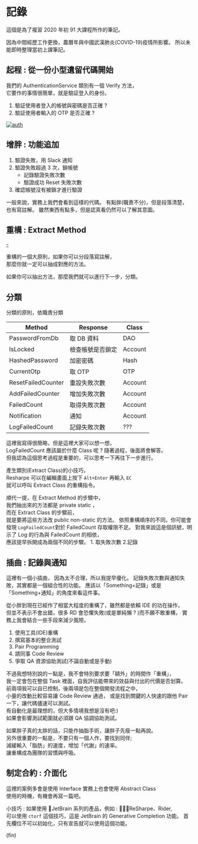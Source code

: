# 記錄

這個是為了複習 2020 年初 91 大課程所作的筆記。

因為中間經歷工作更換，農曆年與中國武漢肺炎(COVID-19)疫情所影響。
所以未能即時整理當初上課筆記。

## 起程 : 從一份小型遺留代碼開始

我們的 AuthenticationService 類別有一個 Verify 方法，  
它要作的事情很簡單，就是驗証登入的身份。

1. 驗証使用者登入的帳號與密碼是否正確 ?
2. 驗証使用者輸入的 OTP 是否正確 ?

[![auth](https://i.imgur.com/dsQtRIK.jpg)](https://github.com/marsen/Marsen.NetCore.Dojo/commit/640e640cc960fd82ad58fd3ad2f9657770b2f8e1)  

## 增胖 : 功能追加

1. 驗證失敗，用 Slack 通知
2. 驗證失敗超過 3 次，鎖帳號
   - 記錄驗證失敗次數
   - 驗證成功 Reset 失敗次數
3. 確認帳號沒有被鎖才進行驗證

一般來說，實務上我們會看到這樣的代碼。
有點胖(職責不分)，但是段落清楚，也有寫註解。
雖然東西有點多，但是認真看仍然可以了解其意圖。

## 重構 : Extract Method

[-](https://github.com/marsen/Marsen.NetCore.Dojo/commit/fce3a350b71c48ac3a70c44b7d67ffa82e4124d2)

重構的一個大原則，如果你可以分段落寫註解，  
那麼你就一定可以抽成對應的方法。  

如果你可以抽出方法，那麼我們就可以進行下一步，分類。  

## 分類

分類的原則，依職責分類

| Method | Response | Class |
| -------- | -------- | -------- |
| PasswordFromDb    | 取 DB 資料     | DAO     |
| IsLocked    | 檢查帳號是否鎖定     | Account     |
| HashedPassword    | 加密密碼    | Hash     |
| CurrentOtp    | 取 OTP     | OTP     |
| ResetFailedCounter    | 重設失敗次數     | Account     |
| AddFailedCounter    | 增加失敗次數     | Account     |
| FailedCount    | 取得失敗次數     | Account     |
| Notification    | 通知     | Account     |
| LogFailedCount   | 記錄失敗次數     | ???     |

這裡我寫得很簡略，但是這裡大家可以想一想，  
LogFailedCount 應該屬於什麼 Class 呢 ?
隨著過程，後面將會解答。  
但我認為這個思考過程是重要的，可以思考一下再往下一步進行。

產生類別(Extract Class)的小技巧，  
Resharpe 可以在編輯畫面上按下 `Alt+Enter` 再輸入 `EC`  
就可以呼叫 Extract Class 的重構指令。

順代一提，在 Extract Method 的步驟中，  
我們抽出來的方法都是 private static ，  
而在 Extract Class 的步驟前，  
就是要將這些方法改 public non-static 的方法。
依照重構順序的不同，你可能會發現 `LogFailedCount`對於 FailedCount 存取權限不足。
對我來說這是個訊號，明示了 Log 的行為與 FailedCount 的相依，  
應該提早拆開成為兩個不同的步驟。 1. 取失敗次數 2.記錄

## 插曲 : 記錄與通知

這裡有一個小插曲，
因為太不合理，所以我提早優化。
記錄失敗次數與通知失敗，其實都是一個組合性的功能。
應該以「Something+記錄」或是「Something+通知」的角度來看這件事。

從小胖到現在已經作了相當大程度的重構了，雖然都是依賴 IDE 的功在操作，  
但並不表示不會出錯，很多 RD 會恐懼失敗(或是單純懶 ? )而不願不敢重構，
實務上我會結合一些手段來減少風險。

1. 使用工具(IDE)重構
2. 撰寫基本的整合測試
3. Pair Programming
4. 請同事 Code Review
5. 爭取 QA 資源協助測試(不論自動或是手動)  

不過我想特別說的一點是，我不會特別要求要「額外」的時間作「重構」，  
我一定會包在整個 Task 裡面，自我評估能帶來的效益與付出的代價是否划算。  
前兩項我可以自已控制，後兩項是包在整個開發流程之中，  
小量的改動比較容易讓 Code Review 通過，
或是找到關鍵的人快速的跟他 Pair 一下，讓代碼儘速可以測試。  
有自動化是最理想的，但大多情境我想是沒有吧:)  
如果會影響測試範圍就必須跟 QA 協調協助測試。  

如果胖子真的太胖的話，只能作抽脂手術，讓胖子先瘦一點再說。  
另外很重要的一點是，不要只有一個人作，要找到同伴;  
減緩輸入「脂肪」的速度，增加「代謝」的速率。  
讓重構成為團隊的習慣與呼吸。

## 制定合約 : 介面化

這裡的案例多會是使用 Interface 實務上也會使用 Abstract Class  
使用的時機，有機會再寫一篇吧。

小技巧 : 如果使用 JetBrain 系列的產品，例如 : ReSharpe、Rider,  
可以使用 `ctorf` 這個技巧，這是 JetBrain 的 Generative Completion 功能。
首先欄位不可以初始化，只有宣告就可以使用這個功能。

(fin)
